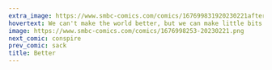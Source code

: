 ```yaml
---
extra_image: https://www.smbc-comics.com/comics/167699831920230221after.png
hovertext: We can't make the world better, but we can make little bits of it pop out of themselves.
image: https://www.smbc-comics.com/comics/1676998253-20230221.png
next_comic: conspire
prev_comic: sack
title: Better
---
```



